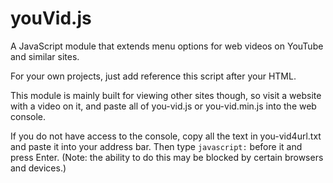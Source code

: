 # youVid.js

A JavaScript module that extends menu options for web videos on YouTube and similar sites.

For your own projects, just add reference this script after your HTML.

This module is mainly built for viewing other sites though, so visit a website with a video on it, and paste all of you-vid.js or you-vid.min.js into the web console.

If you do not have access to the console, copy all the text in you-vid4url.txt and paste it into your address bar. Then type `javascript:` before it and press Enter. (Note: the ability to do this may be blocked by certain browsers and devices.)
